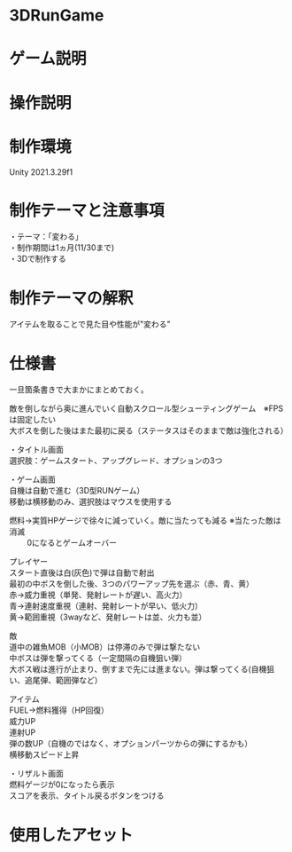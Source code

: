 # 3DRunGame
 

# ゲーム説明   
   

# 操作説明


# 制作環境
Unity 2021.3.29f1

# 制作テーマと注意事項
・テーマ：「変わる」   
・制作期間は1ヵ月(11/30まで)   
・3Dで制作する   

# 制作テーマの解釈
アイテムを取ることで見た目や性能が"変わる"   

# 仕様書
一旦箇条書きで大まかにまとめておく。   
   
敵を倒しながら奥に進んでいく自動スクロール型シューティングゲーム　※FPSは固定したい   
大ボスを倒した後はまた最初に戻る（ステータスはそのままで敵は強化される）   
   
・タイトル画面   
選択肢：ゲームスタート、アップグレード、オプションの3つ   
   
・ゲーム画面   
自機は自動で進む（3D型RUNゲーム）      
移動は横移動のみ、選択肢はマウスを使用する      
      
燃料→実質HPゲージで徐々に減っていく。敵に当たっても減る ※当たった敵は消滅      
　　 0になるとゲームオーバー   

プレイヤー   
スタート直後は白(灰色)で弾は自動で射出   
最初の中ボスを倒した後、3つのパワーアップ先を選ぶ（赤、青、黄）   
赤→威力重視（単発、発射レートが遅い、高火力）   
青→連射速度重視（連射、発射レートが早い、低火力）   
黄→範囲重視（3wayなど、発射レートは並、火力も並）   
   
敵   
道中の雑魚MOB（小MOB）は停滞のみで弾は撃たない   
中ボスは弾を撃ってくる（一定間隔の自機狙い弾）   
大ボス戦は進行が止まり、倒すまで先には進まない。弾は撃ってくる(自機狙い、追尾弾、範囲弾など）   
   
アイテム   
FUEL→燃料獲得（HP回復）   
威力UP   
連射UP   
弾の数UP（自機のではなく、オプションパーツからの弾にするかも）   
横移動スピード上昇   
   
・リザルト画面   
燃料ゲージが0になったら表示   
スコアを表示、タイトル戻るボタンをつける   
   
# 使用したアセット
  
